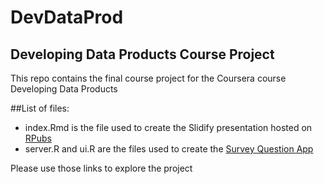 # DevDataProd

## Developing Data Products Course Project

This repo contains the final course project for the Coursera course Developing Data Products

##List of files:

* index.Rmd is the file used to create the Slidify presentation hosted on [RPubs](http://rpubs.com/RegisBK/SurveyApp)
* server.R and ui.R are the files used to create the [Survey Question App](https://regisk.shinyapps.io/survey-app/)

Please use those links to explore the project